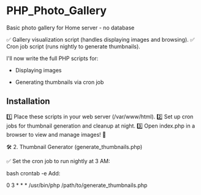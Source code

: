 # PHP_Photo_Gallery
Basic photo gallery for Home server - no database

✅ Gallery visualization script (handles displaying images and browsing). ✅ Cron job script (runs nightly to generate thumbnails). 

I'll now write the full PHP scripts for:

- Displaying images

- Generating thumbnails via cron job

## Installation

1️⃣ Place these scripts in your web server (/var/www/html). 2️⃣ Set up cron jobs for thumbnail generation and cleanup at night. 3️⃣ Open index.php in a browser to view and manage images! 🎉


🛠 2. Thumbnail Generator (generate_thumbnails.php)

✅ Set the cron job to run nightly at 3 AM:

bash
crontab -e
Add:

0 3 * * * /usr/bin/php /path/to/generate_thumbnails.php
